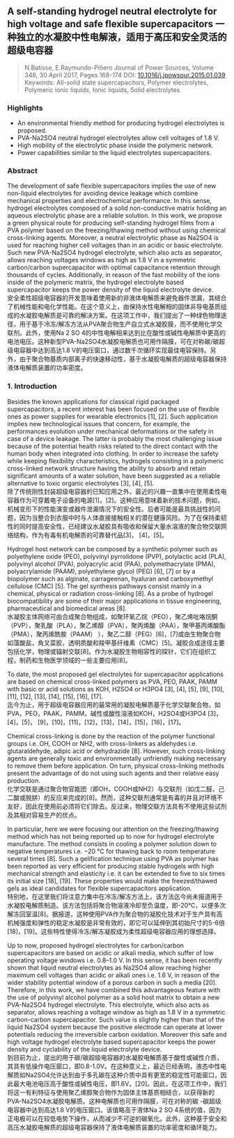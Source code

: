 ## A self-standing hydrogel neutral electrolyte for high voltage and safe flexible supercapacitors 一种独立的水凝胶中性电解液，适用于高压和安全灵活的超级电容器

> N.Batisse, E.Raymundo-Piñero
> Journal of Power Sources, Volume 348, 30 April 2017, Pages 168-174
> DOI: [10.1016/j.jpowsour.2015.01.039](https://doi.org/10.1016/j.jpowsour.2015.01.039)
> Keywords: All-solid state supercapacitors, Polymer electrolytes, Polymeric ionic liquids, Ionic liquids, Solid electrolytes

### Highlights
- An environmental friendly method for producing hydrogel electrolytes is proposed.
- PVA-Na2SO4 neutral hydrogel electrolytes allow cell voltages of 1.8 V.
- High mobility of the electrolytic phase inside the polymeric network.
- Power capabilities similar to the liquid electrolytes supercapacitors.

### Abstract
The development of safe flexible supercapacitors implies the use of new non-liquid electrolytes for avoiding device leakage which combine mechanical properties and electrochemical performance. In this sense, hydrogel electrolytes composed of a solid non-conductive matrix holding an aqueous electrolytic phase are a reliable solution. In this work, we propose a green physical route for producing self-standing hydrogel films from a PVA polymer based on the freezing/thawing method without using chemical cross-linking agents. Moreover, a neutral electrolytic phase as Na2SO4 is used for reaching higher cell voltages than in an acidic or basic electrolyte. Such new PVA-Na2SO4 hydrogel electrolyte, which also acts as separator, allows reaching voltages windows as high as 1.8 V in a symmetric carbon/carbon supercapacitor with optimal capacitance retention through thousands of cycles. Additionally, in reason of the fast mobility of the ions inside of the polymeric matrix, the hydrogel electrolyte based supercapacitor keeps the power density of the liquid electrolyte device.  
安全柔性超级电容器的开发意味着使用新的非液体电解质来避免器件泄漏，其结合了机械性能和电化学性能。在这个意义上，由保持水性电解相的固体非导电基质组成的水凝胶电解质是可靠的解决方案。在这项工作中，我们提出了一种绿色物理途径，用于基于冷冻/解冻方法从PVA聚合物生产自立式水凝胶膜，而不使用化学交联剂。此外，使用Na 2 SO 4的中性电解相来达到比在酸性或碱性电解质中更高的电池电压。这种新型PVA-Na2SO4水凝胶电解质也可用作隔膜，可在对称碳/碳超级电容器中达到高达1.8 V的电压窗口，通过数千次循环实现最佳电容保持。另外，由于聚合物基质内部离子的快速移动性，基于水凝胶电解质的超级电容器保持液体电解质装置的功率密度。

### 1. Introduction
Besides the known applications for classical rigid packaged supercapacitors, a recent interest has been focused on the use of flexible ones as power supplies for wearable electronics [1], [2]. Such application implies new technological issues that concern, for example, the performances evolution under mechanical deformations or the safety in case of a device leakage. The latter is probably the most challenging issue because of the potential health risks related to the direct contact with the human body when integrated into clothing. In order to increase the safety while keeping flexibility characteristics, hydrogels consisting in a polymeric cross-linked network structure having the ability to absorb and retain significant amounts of a water solution, have been suggested as a reliable alternative to toxic organic electrolytes [3], [4], [5].  
除了传统刚性封装超级电容器的已知应用之外，最近的兴趣一直集中在使用柔性电容器作为可穿戴电子设备的电源[1]，[2]。这种应用意味着新的技术问题，例如，机械变形下的性能演变或器件泄漏情况下的安全性。后者可能是最具挑战性的问题，因为当整合到衣服中时与人体直接接触相关的潜在健康风险。为了在保持柔韧性的同时提高安全性，已经建议水凝胶具有吸收和保留大量水溶液的聚合物交联网络结构，作为有毒有机电解质的可靠替代品[3]， [4]，[5]。

Hydrogel host network can be composed by a synthetic polymer such as polyethylene oxide (PEO), polyvinyl pyrrolidone (PVP), polylactic acid (PLA), polyvinyl alcohol (PVA), polyacrylic acid (PAA), polymethacrylate (PMA), polyacrylamide (PAAM), polyethylene glycol (PEG) [6], [7] or by a biopolymer such as alginate, carrageenan, hyaluran and carboxymethyl cellulose (CMC) [5]. The gel synthesis pathways consist mainly in a chemical, physical or radiation cross-linking [8]. As a probe of hydrogel biocompatibility are some of their major applications in tissue engineering, pharmaceutical and biomedical areas [8].  
水凝胶主体网络可由合成聚合物组成，如聚环氧乙烷（PEO），聚乙烯吡咯烷酮（PVP），聚乳酸（PLA），聚乙烯醇（PVA），聚丙烯酸（PAA），聚甲基丙烯酸酯（PMA），聚丙烯酰胺（PAAM） ），聚乙二醇（PEG）[6]，[7]或由生物聚合物如藻酸盐，角叉菜胶，透明质酸和羧甲基纤维素（CMC）[5]。凝胶合成途径主要包括化学，物理或辐射交联[8]。作为水凝胶生物相容性的探针，它们在组织工程，制药和生物医学领域的一些主要应用[8]。

To date, the most proposed gel electrolytes for supercapacitor applications are based on chemical cross-linked polymers as PVA, PEO, PAAK, PAMM with basic or acid solutions as KOH, H2SO4 or H3PO4 [3], [4], [5], [9], [10], [11], [12], [13], [14], [15], [16], [17].  
迄今为止，用于超级电容器应用的最常用的凝胶电解质基于化学交联聚合物，如PVA，PEO，PAAK，PAMM，碱性或酸性溶液如KOH，H2SO4或H3PO4 [3]，[4]，[5]， [9]，[10]，[11]，[12]，[13]，[14]，[15]，[16]，[17]。

Chemical cross-linking is done by the reaction of the polymer functional groups i.e. OH, COOH or NH2, with cross-linkers as aldehydes i.e. glutaraldehyde, adipic acid or dehydrazide [8]. However, such cross-linking agents are generally toxic and environmentally unfriendly making necessary to remove them before application. On turn, physical cross-linking methods present the advantage of do not using such agents and their relative easy production.  
化学交联是通过聚合物官能团（即OH，COOH或NH2）与交联剂（如戊二醛，己二酸或脱肼）的反应来完成的[8]。然而，这种交联剂通常是有毒的并且对环境不友好，因此在使用前必须将它们除去。反过来，物理交联方法具有不使用这些试剂及其相对容易生产的优点。

In particular, here we were focusing our attention on the freezing/thawing method which has not being reported up to now for hydrogel electrolyte manufacture. The method consists in cooling a polymer solution down to negative temperatures i.e. −20 °C for thawing back to room temperature several times [8]. Such a gelification technique using PVA as polymer has been reported as very efficient for producing stable hydrogels with high mechanical strength and elasticity i.e. it can be extended to five to six times its initial size [18], [19]. These properties would make the freezed/thawed gels as ideal candidates for flexible supercapacitors application.  
特别地，在这里我们将注意力集中在冷冻/解冻方法上，该方法迄今尚未报道用于水凝胶电解质制造。该方法包括将聚合物溶液冷却至负温度，即-20℃，以便多次解冻回室温[8]。据报道，这种使用PVA作为聚合物的凝胶化技术对于生产具有高机械强度和弹性的稳定水凝胶是非常有效的，即它可以延伸到其初始尺寸的5-6倍[18]，[19]。这些特性使得冷冻/解冻凝胶成为柔性超级电容器应用的理想选择。

Up to now, proposed hydrogel electrolytes for carbon/carbon supercapacitors are based on acidic or alkali media, which suffer of low operating voltage windows i.e. 0.8–1.0 V. In this sense, it has been recently shown that liquid neutral electrolytes as Na2SO4 allow reaching higher maximum cell voltages than acidic or alkali ones i.e. 1.6 V, in reason of the wider stability potential window of a porous carbon in such a media [20]. Therefore, in this work, we have combined this advantageous feature with the use of polyvinyl alcohol polymer as a solid host matrix to obtain a new PVA-Na2SO4 hydrogel electrolyte. This electrolyte, which also acts as separator, allows reaching a voltage window as high as 1.8 V in a symmetric carbon-carbon supercapacitor. Such value is slightly higher than that of the liquid Na2SO4 system because the positive electrode can operate at lower potentials reducing the irreversible carbon oxidation. Moreover this safe and high voltage hydrogel electrolyte based supercapacitor keeps the power density and cyclability of the liquid electrolyte device.  
到目前为止，提出的用于碳/碳超级电容器的水凝胶电解质基于酸性或碱性介质，其具有低操作电压窗口，即0.8-1.0V。在这种意义上，最近已经表明，液态中性电解质如Na2SO4允许达到由于多孔碳在这种介质中具有更宽的稳定性可能窗口，因此最大电池电压高于酸性或碱性电压，即1.6V。[20]。因此，在这项工作中，我们将这一有利特征与使用聚乙烯醇聚合物作为固体主体基质相结合，以获得新的PVA-Na2SO4水凝胶电解质。这种电解质也可用作隔膜，可在对称的碳 -碳超级电容器中达到高达1.8 V的电压窗口。该值略高于液体Na 2 SO 4系统的值，因为正电极可以在较低电势下操作，从而减少不可逆的碳氧化。此外，这种基于安全和高压水凝胶电解质的超级电容器保持了液体电解质装置的功率密度和循环能力。